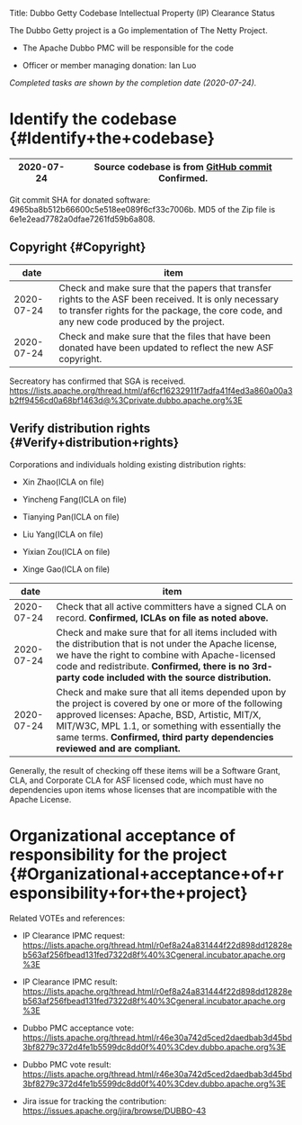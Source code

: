Title: Dubbo Getty Codebase Intellectual Property (IP) Clearance Status


The Dubbo Getty project is a Go implementation of The Netty Project.



- The Apache Dubbo PMC will be responsible for the code


- Officer or member managing donation: Ian Luo

 _Completed tasks are shown by the completion date (2020-07-24)._ 


# Identify the codebase {#Identify+the+codebase}

| 2020-07-24 | Source codebase is from [GitHub commit](https://github.com/dubbogo/getty/commit/4965ba8b512b66600c5e518ee089f6cf33c7006b)  **Confirmed.**  |
|------------|-------------------------------------------------|

Git commit SHA for donated software: 4965ba8b512b66600c5e518ee089f6cf33c7006b. MD5 of the Zip file is 6e1e2ead7782a0dfae7261fd59b6a808.


## Copyright {#Copyright}

| date | item |
|------|------|
| 2020-07-24 | Check and make sure that the papers that transfer rights to the ASF been received. It is only necessary to transfer rights for the package, the core code, and any new code produced by the project. |
| 2020-07-24 | Check and make sure that the files that have been donated have been updated to reflect the new ASF copyright. |

Secreatory has confirmed that SGA is received. https://lists.apache.org/thread.html/af6cf16232911f7adfa41f4ed3a860a00a3b2ff9456cd0a68bf1463d@%3Cprivate.dubbo.apache.org%3E


## Verify distribution rights {#Verify+distribution+rights}

Corporations and individuals holding existing distribution rights:



- Xin Zhao(ICLA on file)

- Yincheng Fang(ICLA on file)

- Tianying Pan(ICLA on file)

- Liu Yang(ICLA on file)

- Yixian Zou(ICLA on file)

- Xinge Gao(ICLA on file)

| date | item |
|------|------|
| 2020-07-24 | Check that all active committers have a signed CLA on record. **Confirmed, ICLAs on file as noted above.**  |
| 2020-07-24 | Check and make sure that for all items included with the distribution that is not under the Apache license, we have the right to combine with Apache-licensed code and redistribute. **Confirmed, there is no 3rd-party code included with the source distribution.**  |
| 2020-07-24 | Check and make sure that all items depended upon by the project is covered by one or more of the following approved licenses: Apache, BSD, Artistic, MIT/X, MIT/W3C, MPL 1.1, or something with essentially the same terms. **Confirmed, third party dependencies reviewed and are compliant.**  |

Generally, the result of checking off these items will be a Software Grant, CLA, and Corporate CLA for ASF licensed code, which must have no dependencies upon items whose licenses that are incompatible with the Apache License.


# Organizational acceptance of responsibility for the project {#Organizational+acceptance+of+responsibility+for+the+project}

Related VOTEs and references:



- IP Clearance IPMC request: https://lists.apache.org/thread.html/r0ef8a24a831444f22d898dd12828eb563af256fbead131fed7322d8f%40%3Cgeneral.incubator.apache.org%3E

- IP Clearance IPMC result: https://lists.apache.org/thread.html/r0ef8a24a831444f22d898dd12828eb563af256fbead131fed7322d8f%40%3Cgeneral.incubator.apache.org%3E

- Dubbo PMC acceptance vote: https://lists.apache.org/thread.html/r46e30a742d5ced2daedbab3d45bd3bf8279c372d4fe1b5599dc8dd0f%40%3Cdev.dubbo.apache.org%3E

- Dubbo PMC vote result: https://lists.apache.org/thread.html/r46e30a742d5ced2daedbab3d45bd3bf8279c372d4fe1b5599dc8dd0f%40%3Cdev.dubbo.apache.org%3E

- Jira issue for tracking the contribution: https://issues.apache.org/jira/browse/DUBBO-43
